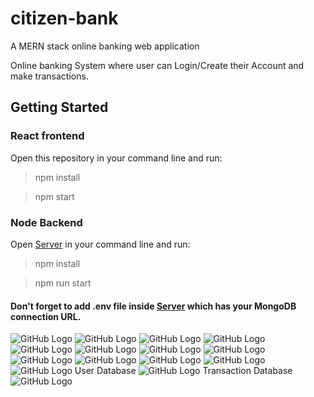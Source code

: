 # citizen-bank
A MERN stack online banking web application

Online banking System where user can Login/Create their Account and
make transactions. 

## Getting Started

### React frontend

Open this repository in your command line and run:

> npm install

> npm start

### Node Backend

Open [Server](https://github.com/Saklabhavesh/citizen-bank/tree/master/server) in your command line and run: 

> npm install

> npm run start

#### Don't forget to add .env file inside [Server](https://github.com/Saklabhavesh/citizen-bank/tree/master/server) which has your MongoDB connection URL. 


![GitHub Logo](/Screenshots/home.png)
![GitHub Logo](/Screenshots/footer.png)
![GitHub Logo](/Screenshots/register.png)
![GitHub Logo](/Screenshots/register1.png)
![GitHub Logo](/Screenshots/login.png)
![GitHub Logo](/Screenshots/login1.png)
![GitHub Logo](/Screenshots/account.png)
![GitHub Logo](/Screenshots/transfer.png)
![GitHub Logo](/Screenshots/transfer1.png)
![GitHub Logo](/Screenshots/transaction.png)
![GitHub Logo](/Screenshots/credit.png)
![GitHub Logo](/Screenshots/debit.png)
![GitHub Logo](/Screenshots/blog.png)
User Database
![GitHub Logo](/Screenshots/user.png)
Transaction Database
![GitHub Logo](/Screenshots/trans.png)

